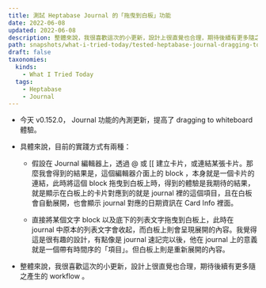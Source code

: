 ```yaml
---
title: 測試 Heptabase Journal 的「拖曳到白板」功能
date: 2022-06-08
updated: 2022-06-08
description: 整體來說，我很喜歡這次的小更新，設計上很直覺也合理，期待後續有更多隨之產生的 workflow
path: snapshots/what-i-tried-today/tested-heptabase-journal-dragging-to-whiteboard
draft: false
taxonomies:
  kinds: 
    - What I Tried Today
  tags: 
    - Heptabase
    - Journal
---
```


* 今天 v0.152.0， Journal 功能的內測更新，提高了 dragging to whiteboard 體驗。

* 具體來說，目前的實踐方式有兩種：

  * 假設在 Journal 編輯器上，透過 @ 或 \[\[ 建立卡片，或連結某張卡片。那麼我會得到的結果是，這個編輯器介面上的 block ，本身就是一個卡片的連結，此時將這個 block 拖曳到白板上時，得到的體驗是我期待的結果，就是顯示在白板上的卡片對應到的就是 journal 裡的這個項目，且在白板會自動展開，也會顯示 journal 對應的日期資訊在 Card Info 裡面。

  * 直接將某個文字 block 以及底下的列表文字拖曳到白板上，此時在 journal 中原本的列表文字會收起，而白板上則會呈現展開的內容。我覺得這是很有趣的設計，有點像是 journal 速記完以後，他在 journal 上的意義就是一個帶有時間序的「項目」。但白板上則是重新展開的內容。

* 整體來說，我很喜歡這次的小更新，設計上很直覺也合理，期待後續有更多隨之產生的 workflow 。